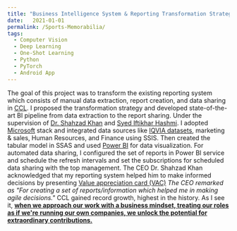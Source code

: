 ```yaml
---
title: "Business Intelligence System & Reporting Transformation Strategy"
date:   2021-01-01
permalink: /Sports-Memorabilia/
tags:
  - Computer Vision
  - Deep Learning
  - One-Shot Learning
  - Python
  - PyTorch
  - Android App
---
```


The goal of this project was to transform the existing reporting system which consists of manual data extraction, report creation, and data sharing in [CCL](https://www.linkedin.com/company/ccl-pharmaceuticals). I proposed the transformation strategy and developed state-of-the-art BI pipeline from data extraction to the report sharing. Under the supervision of [Dr. Shahzad Khan](https://www.linkedin.com/in/shahzad-khan-14372226) and [Syed Iftikhar Hashmi](https://www.linkedin.com/in/farhan-hashmi-72705627). I adopted [Microsoft](https://www.microsoft.com/en-pk) stack and integrated data sources like [IQVIA datasets](https://www.linkedin.com/company/iqvia), marketing & sales, Human Resources, and Finance using SSIS. Then created the tabular model in SSAS and used [Power BI](https://www.microsoft.com/en-us/power-platform/products/power-bi) for data visualization. For automated data sharing, I configured the set of reports in Power BI service and schedule the refresh intervals and set the subscriptions for scheduled data sharing with the top management. The CEO Dr. Shahzad Khan acknowledged that my reporting system helped him to make informed decisions by presenting [Value appreciation card (VAC)](https://www.linkedin.com/posts/dataguy-ali_bisuccessstories-bianalyst-ccl-activity-7234109955044204544-5T8y?utm_source=share&utm_medium=member_desktop) *The CEO remarked as "For creating a set of reports/information which helped me in making agile decisions."* CCL gained record growth, highest in the history. As I see it, <ins>**when we approach our work with a business mindset, treating our roles as if we're running our own companies, we unlock the potential for extraordinary contributions.**</ins>
